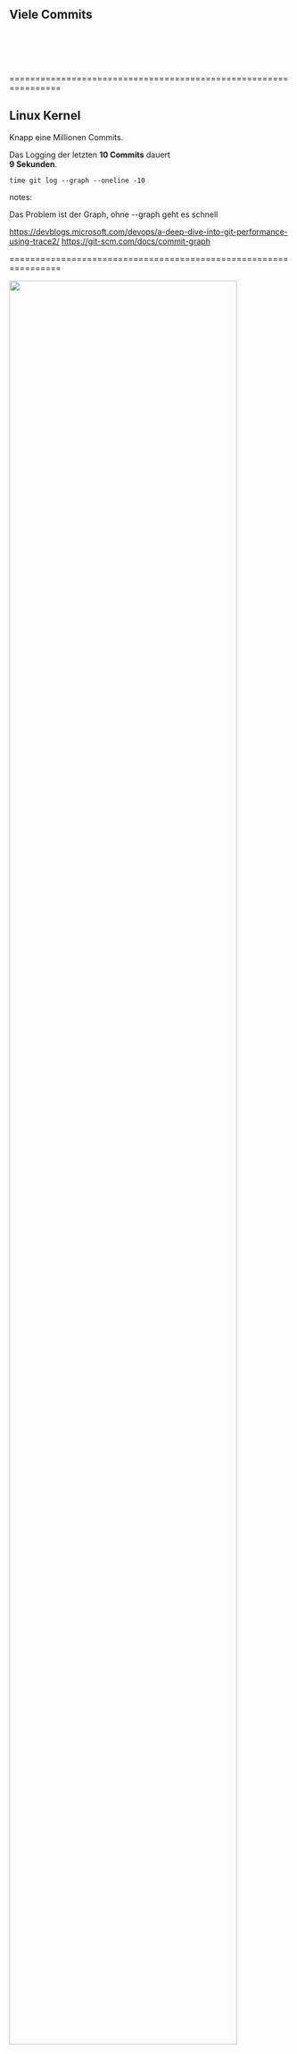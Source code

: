 <!-- .slide: data-background-image="06/viele-commits.png" -->

## Viele Commits<br/><br/><br/><br/>
================================================================

## Linux Kernel


Knapp eine Millionen Commits.

Das Logging der letzten **10 Commits** dauert\
**9 Sekunden**.

```
time git log --graph --oneline -10
```

notes:

Das Problem ist der Graph, ohne --graph geht es schnell

https://devblogs.microsoft.com/devops/a-deep-dive-into-git-performance-using-trace2/
https://git-scm.com/docs/commit-graph

================================================================

<img src="06/log-graph.png" width="90%" style="border: 0px; box-shadow: none;">

================================================================

## Langsame Operationen

 * Historie als Graph anzeigen
 * Merge-Base ermitteln
   * Merge, Rebase
   * Status
 * Wo ist das Commit enthalten?

```
git log --graph --oneline -10
git merge feature/42
git branch --contains <hash>
```

notes: 

There are two main costs here:

    1. Decompressing and parsing commits.

    2. Walking the entire graph to satisfy topological order constraints.

================================================================

## Commit-Graph

 * Seperater Index für Commits
   * OID
   * Parents
   * Commit Date
   * Tree OID
   * Generation Number

```
# Nur Pack-Files indizieren
git commit-graph write 
# Alle Commits indizieren
git show-ref -s | git commit-graph write --stdin-commits
# Bei jedem Fetch aktualisieren
git config fetch.writeCommitGraph true
```

notes:

Generation Number ist die Anzahl der Commits/Parents bis zur Wurzel
* Dadurch kann man leicht feststellen ob zwei Commits nicht voreinander liegen
================================================================

## Linux Kernel mit Commit-Graph


Das Logging der letzten 10 Commits des Linux Kernels 
dauert mit Commit-Graph 0,3 Sekunden.

```
time git log --graph --oneline -10
```


================================================================

<img src="06/ueberblick-viele-commits.png" width="90%" style="border: 0px; box-shadow: none;">


================================================================

### &#8669; Bjørn



